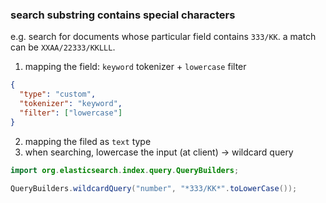 
### search substring contains special characters 
e.g. search for documents whose particular field contains `333/KK`. a match can be `XXAA/22333/KKLLL`.

1. mapping the field: `keyword` tokenizer + `lowercase` filter

```json
{
  "type": "custom",
  "tokenizer": "keyword",
  "filter": ["lowercase"]
}
```

2. mapping the filed as `text` type
3. when searching, lowercase the input (at client) -> wildcard query
```java
import org.elasticsearch.index.query.QueryBuilders;

QueryBuilders.wildcardQuery("number", "*333/KK*".toLowerCase());
```

<br/>
